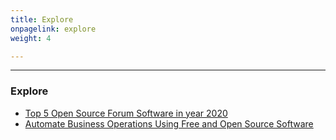```yaml
---
title: Explore
onpagelink: explore
weight: 4

---
```


- - - - - -

### Explore

- [Top 5 Open Source Forum Software in year 2020](https://blog.containerize.com/2020/10/09/top-5-open-source-forum-software-in-year-2020/ "Top 5 Open Source Forum Software in year 2020")
- [Automate Business Operations Using Free and Open Source Software](https://blog.containerize.com/2020/08/27/automate-business-operations-using-open-source-software/ "Automate Business Operations Using Free and Open Source Software")
 